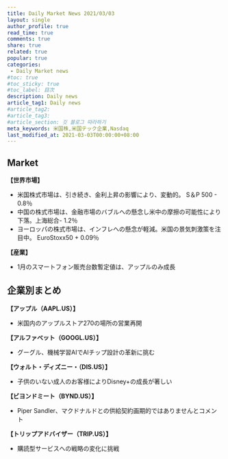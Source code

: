 ```yaml
---
title: Daily Market News 2021/03/03
layout: single
author_profile: true
read_time: true
comments: true
share: true
related: true
popular: true
categories:
 - Daily Market news
#toc: true
#toc_sticky: true
#toc_label: 目次
description: Daily news
article_tag1: Daily news
#article_tag2:
#article_tag3:
#article_section: 깃 블로그 따라하기
meta_keywords: 米国株,米国テック企業,Nasdaq
last_modified_at: 2021-03-03T00:00:00+08:00
---
```

## Market

 **【世界市場】**　<br>
 - 米国株式市場は、引き続き、金利上昇の影響により、変動的。 S＆P 500 - 0.8％
 - 中国の株式市場は、金融市場のバブルへの懸念し米中の摩擦の可能性により下落。上海総合- 1.2％
 - ヨーロッパの株式市場は、インフレへの懸念が軽減。米国の景気刺激策を注目中。 EuroStoxx50 + 0.09％

 **【産業】**　<br>
 - 1月のスマートフォン販売台数暫定値は、アップルのみ成長

## 企業別まとめ

**【アップル（AAPL.US）】**　<br>
- 米国内のアップルストア270の場所の営業再開

**【アルファベット（GOOGL.US）】**　<br>
- グーグル、機械学習AIでAIチップ設計の革新に挑む

**【ウォルト・ディズニー・（DIS.US）】** <br>
- 子供のいない成人のお客様によりDisney+の成長が著しい

**【ビヨンドミート（BYND.US）】**
- Piper Sandler、マクドナルドとの供給契約画期的ではありませんとコメント

**【トリップアドバイザー（TRIP.US）】**
- 購読型サービスへの戦略の変化に挑戦
